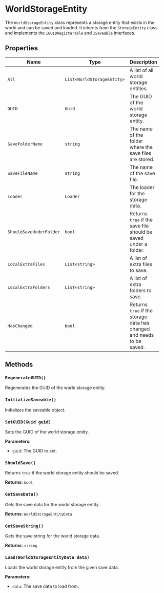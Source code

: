 # WorldStorageEntity

The `WorldStorageEntity` class represents a storage entity that exists in the world and can be saved and loaded. It inherits from the `StorageEntity` class and implements the `IGUIDRegisterable` and `ISaveable` interfaces.

## Properties

| Name | Type | Description |
| --- | --- | --- |
| `All` | `List<WorldStorageEntity>` | A list of all world storage entities. |
| `GUID` | `Guid` | The GUID of the world storage entity. |
| `SaveFolderName` | `string` | The name of the folder where the save files are stored. |
| `SaveFileName` | `string` | The name of the save file. |
| `Loader` | `Loader` | The loader for the storage data. |
| `ShouldSaveUnderFolder` | `bool` | Returns `true` if the save file should be saved under a folder. |
| `LocalExtraFiles` | `List<string>` | A list of extra files to save. |
| `LocalExtraFolders` | `List<string>` | A list of extra folders to save. |
| `HasChanged` | `bool` | Returns `true` if the storage data has changed and needs to be saved. |

## Methods

### `RegenerateGUID()`

Regenerates the GUID of the world storage entity.

### `InitializeSaveable()`

Initializes the saveable object.

### `SetGUID(Guid guid)`

Sets the GUID of the world storage entity.

**Parameters:**

* `guid`: The GUID to set.

### `ShouldSave()`

Returns `true` if the world storage entity should be saved.

**Returns:** `bool`

### `GetSaveData()`

Gets the save data for the world storage entity.

**Returns:** `WorldStorageEntityData`

### `GetSaveString()`

Gets the save string for the world storage data.

**Returns:** `string`

### `Load(WorldStorageEntityData data)`

Loads the world storage entity from the given save data.

**Parameters:**

* `data`: The save data to load from.
